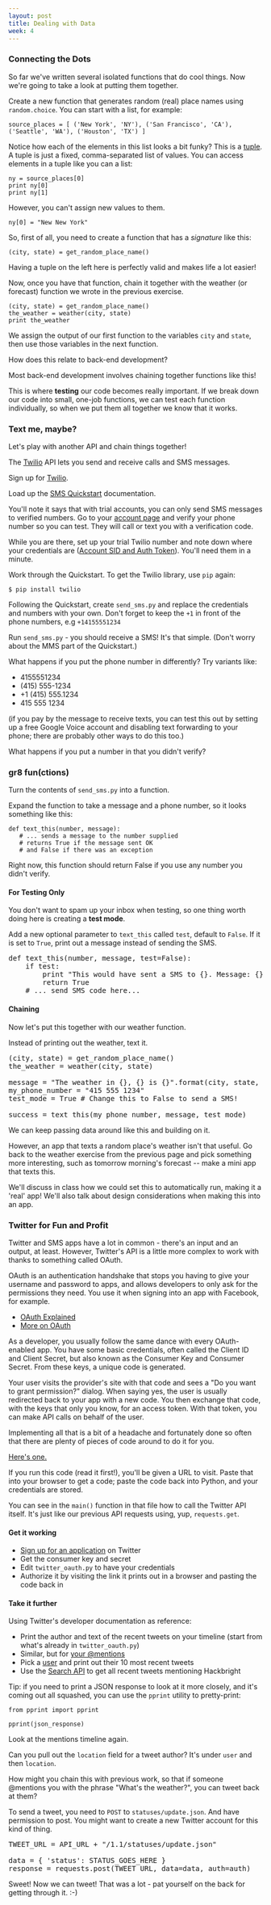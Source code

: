 ```yaml
---
layout: post
title: Dealing with Data
week: 4
---
```


### Connecting the Dots

So far we've written several isolated functions that do cool things. Now we're going to take a look at putting them together.

Create a new function that generates random (real) place names using `random.choice`. You can start with a list, for example:

```
source_places = [ ('New York', 'NY'), ('San Francisco', 'CA'), ('Seattle', 'WA'), ('Houston', 'TX') ]
```

Notice how each of the elements in this list looks a bit funky? This is a [tuple](http://openbookproject.net/thinkcs/python/english3e/tuples.html). A tuple is just a fixed, comma-separated list of values. You can access elements in a tuple like you can a list:

```
ny = source_places[0]
print ny[0]
print ny[1]
```

However, you can't assign new values to them.

```
ny[0] = "New New York"
```

So, first of all, you need to create a function that has a _signature_ like this:

```
(city, state) = get_random_place_name()
```

Having a tuple on the left here is perfectly valid and makes life a lot easier!

Now, once you have that function, chain it together with the weather (or forecast) function we wrote in the previous exercise.

```
(city, state) = get_random_place_name()
the_weather = weather(city, state)
print the_weather
```

We assign the output of our first function to the variables `city` and `state`, then use those variables in the next function.

How does this relate to back-end development?

Most back-end development involves chaining together functions like this!

This is where **testing** our code becomes really important. If we break down our code into small, one-job functions, we can test each function individually, so when we put them all together we know that it works.

### Text me, maybe?

Let's play with another API and chain things together!

The [Twilio](http://www.twilio.com/docs/api/rest/sending-messages) API lets you send and receive calls and SMS messages.

Sign up for [Twilio](https://www.twilio.com/try-twilio).

Load up the [SMS Quickstart](https://www.twilio.com/docs/quickstart/python/sms/sending-via-rest) documentation.

You'll note it says that with trial accounts, you can only send SMS messages to verified numbers. Go to your [account page](https://www.twilio.com/user/account/phone-numbers/incoming) and verify your phone number so you can test. They will call or text you with a verification code.

While you are there, set up your trial Twilio number and note down where your credentials are ([Account SID and Auth Token](https://www.twilio.com/user/account)). You'll need them in a minute.

Work through the Quickstart. To get the Twilio library, use `pip` again:

```
$ pip install twilio
```

Following the Quickstart, create `send_sms.py` and replace the credentials and numbers with your own. Don't forget to keep the `+1` in front of the phone numbers, e.g `+14155551234`

Run `send_sms.py` - you should receive a SMS! It's that simple. (Don't worry about the MMS part of the Quickstart.)

What happens if you put the phone number in differently? Try variants like:

* 4155551234
* (415) 555-1234
* +1 (415) 555.1234
* 415 555 1234

(if you pay by the message to receive texts, you can test this out by setting up a free Google Voice account and disabling text forwarding to your phone; there are probably other ways to do this too.)

What happens if you put a number in that you didn't verify?

### gr8 fun(ctions)

Turn the contents of `send_sms.py` into a function.

Expand the function to take a message and a phone number, so it looks something like this:

```
def text_this(number, message):
   # ... sends a message to the number supplied
   # returns True if the message sent OK
   # and False if there was an exception
```

Right now, this function should return False if you use any number you didn't verify.

#### For Testing Only

You don't want to spam up your inbox when testing, so one thing worth doing here is creating a **test mode**.

Add a new optional parameter to `text_this` called `test`, default to `False`. If it is set to `True`, print out a message instead of sending the SMS.

<pre class="hint">
def text_this(number, message, test=False):
    if test:
        print "This would have sent a SMS to {}. Message: {}".format(number, message)
        return True
    # ... send SMS code here...
</pre>

#### Chaining 

Now let's put this together with our weather function.

Instead of printing out the weather, text it.

<pre class="hint">
(city, state) = get_random_place_name()
the_weather = weather(city, state)

message = "The weather in {}, {} is {}".format(city, state, the_weather)
my_phone_number = "415 555 1234"
test_mode = True # Change this to False to send a SMS!

success = text_this(my_phone_number, message, test_mode)
</pre>

We can keep passing data around like this and building on it.

However, an app that texts a random place's weather isn't that useful. Go back to the weather exercise from the previous page and pick something more interesting, such as tomorrow morning's forecast -- make a mini app that texts this.

We'll discuss in class how we could set this to automatically run, making it a 'real' app! We'll also talk about design considerations when making this into an app.

### Twitter for Fun and Profit

Twitter and SMS apps have a lot in common - there's an input and an output, at least. However, Twitter's API is a little more complex to work with thanks to something called OAuth.

OAuth is an authentication handshake that stops you having to give your username and password to apps, and allows developers to only ask for the permissions they need. You use it when signing into an app with Facebook, for example.

* [OAuth Explained](http://blog.varonis.com/introduction-to-oauth/)
* [More on OAuth](http://aaronparecki.com/articles/2012/07/29/1/oauth2-simplified)

As a developer, you usually follow the same dance with every OAuth-enabled app. You have some basic credentials, often called the Client ID and Client Secret, but also known as the Consumer Key and Consumer Secret. From these keys, a unique code is generated. 

Your user visits the provider's site with that code and sees a "Do you want to grant permission?" dialog. When saying yes, the user is usually redirected back to your app with a new code. You then exchange that code, with the keys that only you know, for an access token. With that token, you can make API calls on behalf of the user.

Implementing all that is a bit of a headache and fortunately done so often that there are plenty of pieces of code around to do it for you.

[Here's one.](/public/data/twitter_oauth.py)

If you run this code (read it first!), you'll be given a URL to visit. Paste that into your browser to get a code; paste the code back into Python, and your credentials are stored.

You can see in the `main()` function in that file how to call the Twitter API itself. It's just like our previous API requests using, yup, `requests.get`.

#### Get it working

* [Sign up for an application](https://apps.twitter.com/) on Twitter
* Get the consumer key and secret 
* Edit `twitter_oauth.py` to have your credentials
* Authorize it by visiting the link it prints out in a browser and pasting the code back in

#### Take it further

Using Twitter's developer documentation as reference:

* Print the author and text of the recent tweets on your timeline (start from what's already in `twitter_oauth.py`)
* Similar, but for [your @mentions](https://dev.twitter.com/rest/reference/get/statuses/mentions_timeline)
* Pick a [user](https://dev.twitter.com/rest/reference/get/statuses/user_timeline) and print out their 10 most recent tweets 
* Use the [Search API](https://dev.twitter.com/rest/reference/get/search/tweets) to get all recent tweets mentioning Hackbright

Tip: if you need to print a JSON response to look at it more closely, and it's coming out all squashed, you can use the `pprint` utility to pretty-print:

```
from pprint import pprint

pprint(json_response)
```

Look at the mentions timeline again.

Can you pull out the `location` field for a tweet author? It's under `user` and then `location`.

How might you chain this with previous work, so that if someone @mentions you with the phrase "What's the weather?", you can tweet back at them?

To send a tweet, you need to `POST` to `statuses/update.json`. And have permission to post. You might want to create a new Twitter account for this kind of thing.

<pre class="hint">
TWEET_URL = API_URL + "/1.1/statuses/update.json"

data = { 'status': STATUS_GOES_HERE }
response = requests.post(TWEET_URL, data=data, auth=auth)
</pre>

Sweet! Now we can tweet! That was a lot - pat yourself on the back for getting through it. :-)
